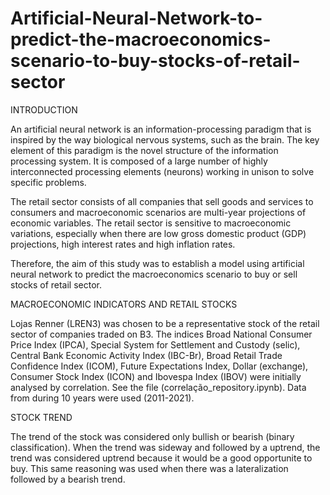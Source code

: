 # Artificial-Neural-Network-to-predict-the-macroeconomics-scenario-to-buy-stocks-of-retail-sector

INTRODUCTION 

An artificial neural network is an information-processing paradigm that is inspired by the way biological nervous systems, such as the brain. The key element of this paradigm is the novel structure of the information processing system. It is composed of a large number of highly interconnected processing elements (neurons) working in unison to solve specific problems.

The retail sector consists of all companies that sell goods and services to consumers and macroeconomic scenarios are multi-year projections of economic variables. The retail sector is sensitive to macroeconomic variations, especially when there are low gross domestic product (GDP) projections, high interest rates and high inflation rates.

Therefore, the aim of this study was to establish a model using artificial neural network to predict the macroeconomics scenario to buy or sell stocks of retail sector.

MACROECONOMIC INDICATORS AND RETAIL STOCKS

Lojas Renner (LREN3) was chosen to be a representative stock of the retail sector of companies traded on B3.  The indices Broad National Consumer Price Index (IPCA), Special System for Settlement and Custody (selic), Central Bank Economic Activity Index (IBC-Br), Broad Retail Trade Confidence Index (ICOM), Future Expectations Index, Dollar (exchange), Consumer Stock Index (ICON) and Ibovespa Index (IBOV) were initially analysed by correlation. See the file (correlação_repository.ipynb). Data from during 10 years were used (2011-2021). 

STOCK TREND

The trend of the stock was considered only bullish or bearish (binary classification). When the trend was sideway and followed by a uptrend, the trend was considered uptrend because it would be a good opportunite to buy. This same reasoning was used when there was a lateralization followed by a bearish trend.
